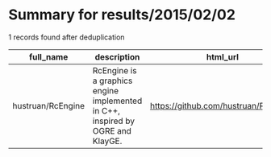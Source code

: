 
# Summary for results/2015/02/02
    
1 records found after deduplication

| full_name | description | html_url | matched_list | matched_count | pushed_at | size | stargazers_count | language | forks_count |
|-------------------|--------------------------------------------------------------------------------|--------------------------------------|----------------|-----------------|---------------------------|--------|--------------------|------------|---------------|
| hustruan/RcEngine | RcEngine is a graphics engine implemented in C++, inspired by OGRE and KlayGE. | https://github.com/hustruan/RcEngine | ['rce'] | 1 | 2015-02-02 12:56:49+00:00 | 10727 | 13 | C++ | 5 |

